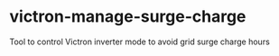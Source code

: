# victron-manage-surge-charge
Tool to control Victron inverter mode to avoid grid surge charge hours
